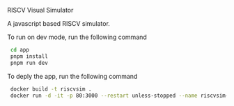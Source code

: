 RISCV Visual Simulator

A javascript based RISCV simulator. 

To run on dev mode, run the following command
```bash
 cd app
 pnpm install
 pnpm run dev 
```

To deply the app, run the following command
```bash
 docker build -t riscvsim .
 docker run -d -it -p 80:3000 --restart unless-stopped --name riscvsim-app riscvsim
